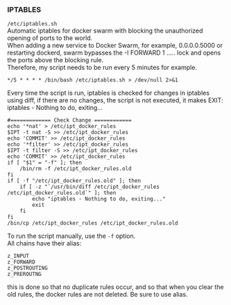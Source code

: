 ### IPTABLES
`/etc/iptables.sh` \
Automatic iptables for docker swarm with blocking the unauthorized opening of ports to the world. \
When adding a new service to Docker Swarm, for example, 0.0.0.0.5000 or restarting dockerd, swarm bypasses the -I FORWARD 1 ..... lock and opens the ports above the blocking rule.\
Therefore, my script needs to be run every 5 minutes for example.
```
*/5 * * * * /bin/bash /etc/iptables.sh > /dev/null 2>&1
```
Every time the script is run, iptables is checked for changes in iptables using diff, if there are no changes, the script is not executed, it makes EXIT: iptables - Nothing to do, exiting...
```
#============= Check Change ============
echo '*nat' > /etc/ipt_docker_rules
$IPT -t nat -S >> /etc/ipt_docker_rules
echo 'COMMIT' >> /etc/ipt_docker_rules
echo '*filter' >> /etc/ipt_docker_rules
$IPT -t filter -S >> /etc/ipt_docker_rules
echo 'COMMIT' >> /etc/ipt_docker_rules
if [ "$1" = "-f" ]; then
    /bin/rm -f /etc/ipt_docker_rules.old
fi
if [ -f "/etc/ipt_docker_rules.old" ]; then
    if [ -z "`/usr/bin/diff /etc/ipt_docker_rules /etc/ipt_docker_rules.old`" ]; then
        echo "iptables - Nothing to do, exiting..."
        exit
    fi
fi
/bin/cp /etc/ipt_docker_rules /etc/ipt_docker_rules.old
```
To run the script manually, use the `-f` option. \
All chains have their alias:
```
z_INPUT
z_FORWARD
z_POSTROUTING
z_PREROUTNG
```
this is done so that no duplicate rules occur, and so that when you clear the old rules, the docker rules are not deleted.
Be sure to use alias.
